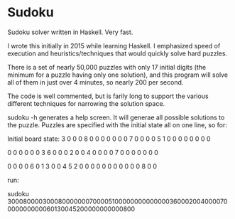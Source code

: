 # Sudoku
Sudoku solver written in Haskell. Very fast.

I wrote this initially in 2015 while learning Haskell. I emphasized speed of execution
and heuristics/techniques that would quickly solve hard puzzles.

There is a set of nearly 50,000 puzzles with only 17 initial digits (the minimum for a
puzzle having only one solution), and this program will solve all of them in just over
4 minutes, so nearly 200 per second.

The code is well commented, but is farily long to support the various different
techniques for narrowing the solution space.

sudoku -h generates a help screen.
It will generae all possible solutions to the puzzle.
Puzzles are specified with the initial state all on one line, so for:

Initial board state:
3 0 0   0 8 0   0 0 0 
0 0 0   7 0 0   0 0 5 
1 0 0   0 0 0   0 0 0 

0 0 0   0 0 0   3 6 0 
0 0 2   0 0 4   0 0 0 
0 7 0   0 0 0   0 0 0 

0 0 0   0 6 0   1 3 0 
0 4 5   2 0 0   0 0 0 
0 0 0   0 0 0   8 0 0

run:

sudoku 300080000300080000000700005100000000000000360002004000070000000000060130045200000000000800
